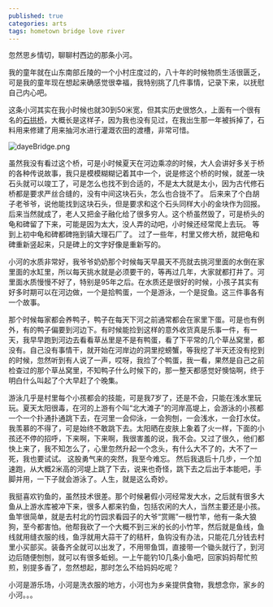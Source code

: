 ```yaml
---
published: true
categories: arts
tags: hometown bridge love river
---
```


忽然思乡情切，聊聊村西边的那条小河。

我的童年就在山东南部丘陵的一个小村庄度过的，八十年的时候物质生活很匮乏，可是我的童年现在想起来确感觉很幸福，我特别挑了几件事情，记录下来，以抚慰自己内心吧。

这条小河其实在我小时候也就30到50米宽，但其实历史很悠久，上面有一个很有名的[石拱桥](http://www.baike.com/wiki/%E5%A4%A7%E5%86%B6%E6%A1%A5)，大概长是这样子，因为我也没有见过，在我出生那一年被拆掉了，石料用来修建了用来抽河水进行灌溉农田的渡槽，非常可惜。

![dayeBridge.png]({{site.baseurl}}/images/dayeBridge.png)

虽然我没有看过这个桥，可是小时候夏天在河边乘凉的时候，大人会讲好多关于桥的各种传说故事，我只是模模糊糊记着其中一个，说是修这个桥的时候，就差一块石头就可以竣工了，可是怎么也找不到合适的，不是太大就是太小，因为古代修石桥都是要求严丝合缝的，没有中间这块石头，怎么也合拢不了。 后来来了个白胡子老爷爷，说他能找到这块石头，但是要求和这个石头同样大小的金块作为回报。后来当然就成了，老人又把金子融化给了很多穷人。这个桥虽然毁了，可是桥头的龟和碑留了下来，可能是因为太大，没人弄的动吧，小时候还经常爬上去玩。 等到上初中龟和碑都碑拖到镇大理石厂了。 过了一些年，村里又修大桥，就把龟和碑重新竖起来，只是碑上的文字好像是重新写的。

小河的水质非常好，我爷爷奶奶那个时候每天早晨天不亮就去挑河里面的水倒在家里面的水缸里，所以每天挑水就是必须要干的，等再过几年，大家就都打井了。河里面水质慢慢不好了，特别是95年之后。在水质还是很好的时候，小孩子其实有好多时期可以在河边做，一个是拾鸭蛋，一个是游泳，一个是捉鱼。这三件事各有一个故事。

那个时候每家都会养鸭子，鸭子在每天下河之前通常都会在家里下蛋。可是也有例外，有的鸭子偏要到河边下。有时候能捡到这样的意外收货真是乐事一件，有一天，我早早跑到河边去看看草丛里是不是有鸭蛋，看了下平常的几个草丛窝里，都没有。自己没有事情干，就开始在河岸边的洞里挖螃蟹，等我挖了半天还没有挖到的时候，忽然听到有人说了一声，哎呀，我捡了个鸭蛋，我一看，果然是自己之前检查过的那个草丛窝里，不知鸭子什么时候下的，那一整天都感觉好懊恼啊，终于明白什么叫起了个大早赶了个晚集。

游泳几乎是村里每个小孩都会的技能，可是我7岁了，还是不会，只能在浅水里玩玩。夏天太阳很毒，在河的上游有个叫“北大滩子”的河岸高堤上，会游泳的小孩都一个一个扑通扑通跳下去，在河里一会仰泳，一会狗刨，一会浅水，一会打水仗。我羡慕的不得了，可是始终不敢跳下去。太阳晒在皮肤上象着了火一样，下面的小孩还不停的招呼，下来啊，下来啊，我很害羞的说，我不会。又过了很久，他们都快上来了，我不知怎么了，心里忽然升起一个念头，有什么大不了的，大不了一死，我也要试试。 这股勇气来的突然，我至今难忘。 然后我退后十几步，一个加速跑，从大概2米高的河堤上跳了下去，说来也奇怪，跳下去之后出于本能吧，手脚并用，一下子就会游泳了。人生，就是这么奇妙。

我挺喜欢钓鱼的，虽然技术很差。那个时候暑假小河经常发大水，之后就有很多大鱼从上游水库被冲下来，很多人都来钓鱼，包括农闲的大人，当然主要还是小孩。 鱼竿很简单，就是去村北的竹园求看园子的大爷“赏赐”一根竹竿，他有一条大狼狗，至今都害怕。他帮我砍了一个大概不到三米的长的小竹竿，然后就是鱼线，鱼线就用缝衣服的线，鱼浮就用大蒜干了的秸秆，鱼钩没有办法，只能花几分钱去村里小买部买。装备齐全就可以出发了，不用带鱼饵，直接带一个锄头就行了，到河边后随便刨刨，就可以有很多蚯蚓。一上午能钓10几条小鱼吧，回家妈妈帮忙煎煎，别提多香了，忽然想起，那时怎么不给妈妈吃呢？ 

小河是游乐场，小河是洗衣服的地方，小河也为乡亲提供食物，我想念你，家乡的小河。。。
